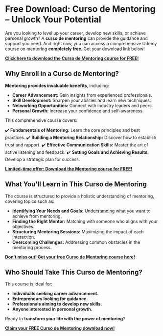 # Free Download: Curso de Mentoring – Unlock Your Potential

Are you looking to level up your career, develop new skills, or achieve personal growth? A **curso de mentoring** can provide the guidance and support you need. And right now, you can access a comprehensive Udemy course on mentoring **completely free**. Get your download link below!

[**Click here to download the Curso de Mentoring course for FREE!**](https://udemywork.com/curso-de-mentoring)

## Why Enroll in a Curso de Mentoring?

**Mentoring provides invaluable benefits**, including:

*   **Career Advancement:** Gain insights from experienced professionals.
*   **Skill Development:** Sharpen your abilities and learn new techniques.
*   **Networking Opportunities:** Connect with industry leaders and peers.
*   **Personal Growth:** Increase your confidence and self-awareness.

This comprehensive course covers:

✔️ **Fundamentals of Mentoring:** Learn the core principles and best practices.
✔️ **Building a Mentoring Relationship:** Discover how to establish trust and rapport.
✔️ **Effective Communication Skills:** Master the art of active listening and feedback.
✔️ **Setting Goals and Achieving Results:** Develop a strategic plan for success.

[**Limited-time offer: Download the Mentoring course for FREE!**](https://udemywork.com/curso-de-mentoring)

## What You'll Learn in This Curso de Mentoring

The course is structured to provide a holistic understanding of mentoring, covering topics such as:

*   **Identifying Your Needs and Goals:** Understanding what you want to achieve from mentoring.
*   **Finding the Right Mentor:** Matching with someone who aligns with your objectives.
*   **Structuring Mentoring Sessions:** Maximizing the impact of each interaction.
*   **Overcoming Challenges:** Addressing common obstacles in the mentoring process.

[**Don't miss out! Get your free Curso de Mentoring course here!**](https://udemywork.com/curso-de-mentoring)

## Who Should Take This Curso de Mentoring?

This course is ideal for:

*   **Individuals seeking career advancement.**
*   **Entrepreneurs looking for guidance.**
*   **Professionals aiming to develop new skills.**
*   **Anyone interested in personal growth.**

Ready to **transform your life with the power of mentoring**?

[**Claim your FREE Curso de Mentoring download now!**](https://udemywork.com/curso-de-mentoring)
